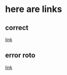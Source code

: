 # here are links
## correct 
[link](https://www.bculinary.com/es/home)
## error roto
[link](https://www.ionos.es/paginas-web/tutorial-de-markdown)